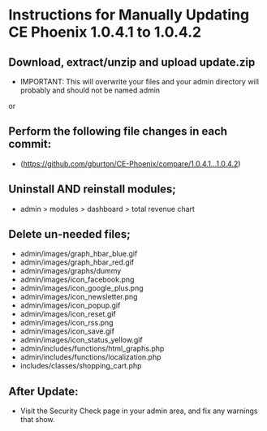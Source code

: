 # Instructions for Manually Updating CE Phoenix 1.0.4.1 to 1.0.4.2
## Download, extract/unzip and upload update.zip
* IMPORTANT: This will overwrite your files and your admin directory will probably and should not be named admin

or
## Perform the following file changes in each commit:
* (https://github.com/gburton/CE-Phoenix/compare/1.0.4.1...1.0.4.2)
## Uninstall AND reinstall modules;
* admin > modules > dashboard > total revenue chart
## Delete un-needed files;
* admin/images/graph_hbar_blue.gif
* admin/images/graph_hbar_red.gif
* admin/images/graphs/dummy
* admin/images/icon_facebook.png
* admin/images/icon_google_plus.png
* admin/images/icon_newsletter.png
* admin/images/icon_popup.gif
* admin/images/icon_reset.gif
* admin/images/icon_rss.png﻿
* admin/images/icon_save.gif
* admin/images/icon_status_yellow.gif
* admin/includes/functions/html_graphs.php
* admin/includes/functions/localization.php
* includes/classes/shopping_cart.php
## After Update:
* Visit the Security Check page in your admin area, and fix any warnings that show.